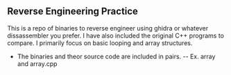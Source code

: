 ## Reverse Engineering Practice
This is a repo of binaries to reverse engineer using ghidra or whatever dissassembler you prefer. I have also included the original C++ programs to compare. I primarily focus on basic looping and array structures. 
- The binaries and theor source code are included in pairs. 
-- Ex. array and array.cpp
